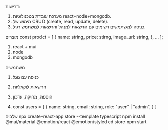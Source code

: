 דרישות:
1. מערכת עובדת בטכנולוגיות react+node+mongodb.
2. מימוש של CRUD (create, read, update, delete).
3. כניסה למשתמשים רשומים עם הרשאות למנהל והרשאות למשתמש רגיל.

מוצרים
const prodct = [
    {
        name: string,
        price: stirng,
        image_url: string,
    },
    ...
];

1. react + mui
2. node
3. mongodb

משתמשים
1. כניסה עם גוגל
2. הרשאות לוקאליות
3. הוספה, מחיקה, עדכון

4. const users = [
    {
        name: string,
        email: string,
        role: "user" | "admin",
    }
]


שלבים
npx create-react-app store --template typescript
npm install @mui/material @emotion/react @emotion/styled
cd store
npm start
